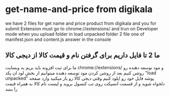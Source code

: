 # get-name-and-price from digikala
we have 2 files for get name and price product from digikala
and you for submit Extension must go to chrome://extensions/ and trun on Developer mode
when you upload folder in load unpacked folder 2 file one of manifest.json and content.js
answer in the console

## ما 2 تا فایل داریم برای گرفتن نام و قیمت کالا از دیجی کالا
ما برای ثبت افزونه باید بریم به وبسایت chrome://extensions/ و مود نوسعه دهنده رو روشن کنیم
بعد از روشن کردن مود توسعه دهنده میتوانیم از بخش لود ان پکد "load unpacked" پوشه فایل خود رو اپلود کنیم
وقتی دیجی کالا رو باز میکنید وارد صفحه دلخواه شوید و از قسمت انسپکت روی تب کنسول بروید و لیست نام کالا به همراه قیمت را ببنید
